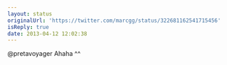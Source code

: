 ```yaml
---
layout: status
originalUrl: 'https://twitter.com/marcgg/status/322681162541715456'
isReply: true
date: 2013-04-12 12:02:38
---
```


@pretavoyager Ahaha ^^
